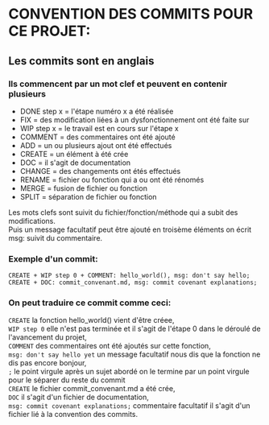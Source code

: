 # CONVENTION DES COMMITS POUR CE PROJET:

## **Les commits sont en anglais**

### Ils commencent par un mot clef et peuvent en contenir plusieurs  
- DONE step x = l'étape numéro x a été réalisée  
- FIX = des modification liées à un dysfonctionnement ont été faite sur  
- WIP step x = le travail est en cours sur l'étape x   
- COMMENT = des commentaires ont été ajouté  
- ADD = un ou plusieurs ajout ont été effectués
- CREATE = un élément à été crée
- DOC = il s'agit de documentation
- CHANGE = des changements ont étés effectués  
- RENAME = fichier ou fonction qui a ou ont été rénomés 
- MERGE = fusion de fichier ou fonction
- SPLIT = séparation de fichier ou fonction

Les mots clefs sont suivit du fichier/fonction/méthode qui a subit des modifications.  
Puis un message facultatif peut être ajouté en troisème éléments on écrit msg: suivit du commentaire.  

### **Exemple d'un commit:**  
`CREATE + WIP step 0 + COMMENT: hello_world(), msg: don't say hello; CREATE + DOC: commit_convenant.md, msg: commit covenant explanations;` 

### **On peut traduire ce commit comme ceci:**  
`CREATE` la fonction hello_world() vient d'être créee,   
`WIP step 0` elle n'est pas terminée et il s'agit de l'étape 0 dans le déroulé de l'avancement du projet,   
`COMMENT` des commentaires ont été ajoutés sur cette fonction,  
`msg: don't say hello yet` un message facultatif nous dis que la fonction ne dis pas encore bonjour,  
`;` le point virgule après un sujet abordé on le termine par un point virgule pour le séparer du reste du commit  
`CREATE` le fichier commit_convenant.md a été crée,  
`DOC` il s'agit d'un fichier de documentation,   
`msg: commit covenant explanations;` commentaire facultatif il s'agit d'un fichier lié à la convention des commits.  

